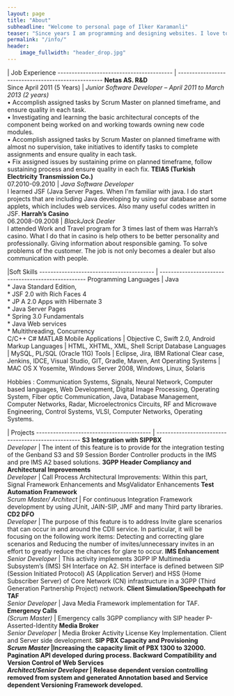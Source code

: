 ```yaml
---
layout: page
title: "About"
subheadline: "Welcome to personal page of Ilker Karamanli"
teaser: "Since years I am programming and designing websites. I love to work with open source tools and learn via code from others. This time I want to try to give something back..."
permalink: "/info/"
header:
    image_fullwidth: "header_drop.jpg"
---
```


| Job Experience
----------------------------------------- | ---------------------------------------------------
<strong>Netas AS. R&D</strong><br>Since April 2011 (5 Years) | <em>Junior Software Developer – April 2011 to March 2013 (2 years)</em><br>• Accomplish assigned tasks by Scrum Master on planned timeframe, and ensure quality in each task.<br>• Investigating and learning the basic architectural concepts of the component being worked on and working towards owning new code modules.<br>• Accomplish assigned tasks by Scrum Master on planned timeframe with almost no supervision, take initiatives to identify tasks to complete assignments and ensure quality in each task.<br>• Fix assigned issues by sustaining prime on planned timeframe, follow sustaining process and ensure quality in each fix.
<strong>TEIAS (Turkish Electricity Transmission Co.)</strong><br>07.2010-09.2010 | <em>Java Software Developer</em><br> I learned JSF (Java Server Pages. When I'm familiar with java. I do start projects that are including Java developing by using our database and some applets, which includes web services. Also many useful codes written in JSF.
<strong>Harrah’s Casino</strong><br>06.2008-09.2008 | <em>BlackJack Dealer</em><br>  I attended Work and Travel program for 3 times last of them was Harrah’s casino. What I do that in casino is help others to be better personality and professionally. Giving information about responsible gaming. To solve problems of the customer. The job is not only becomes a dealer but also communication with people.


|Soft Skills
----------------------------------------- | ---------------------------------------------------
Programming Languages | Java<br> * Java Standard Edition,<br> * JSF 2.0 with Rich Faces 4<br> * JP A 2.0 Apps with Hibernate 3<br> * Java Server Pages<br> * Spring 3.0 Fundamentals<br> * Java Web services<br> * Multithreading, Concurrency<br> C/C++ C# MATLAB
Mobile Applications | Objective C, Swift 2.0, Android
Markup Languages | HTML, XHTML, XML, Shell Script
Database Languages | MySQL, PL/SQL (Oracle 11G)
Tools | Eclipse, Jira, IBM Rational Clear case, Jenkins, IDCE, Visual Studio, GIT, Gradle, Maven, Ant
Operating Systems | MAC OS X Yosemite, Windows Server 2008, Windows, Linux, Solaris

 Hobbies
:    Communication Systems, Signals, Neural Network, Computer based languages, Web Development, Digital Image Processing, Operating System, Fiber optic Communication, Java, Database Management, Computer Networks, Radar, Microelectronics Circuits, RF and Microwave Engineering, Control Systems, VLSI, Computer Networks, Operating Systems.

| Projects
----------------------------------------- | ---------------------------------------------------
<strong>S3 Integration with SIPPBX</strong><br><em>Developer</em>  | The intent of this feature is to provide for the integration testing of the Genband S3 and S9 Session Border Controller products in the IMS and pre IMS A2 based solutions.
<strong>3GPP Header Compliancy and Architectural Improvements </strong><br><em>  Developer</em>  | Call Process Architectural Improvements: Within this part, Signal Framework Enhancements and MsgValidator Enhancements
<strong>Test Automation Framework </strong><br><em>Scrum Master/ Architect</em>  | For continuous Integration Framework development by using JUnit, JAIN-SIP, JMF and many Third party libraries.
<strong>CD2 DFO </strong><br><em>Developer</em> | The purpose of this feature is to address Invite glare scenarios that can occur in and around the CDII service. In particular, it will be focusing on the following work items: Detecting and correcting glare scenarios and Reducing the number of invites/unnecessary invites in an effort to greatly reduce the chances for glare to occur.
<strong>IMS Enhancement </strong><br><em>Senior Developer</em> | This activity implements 3GPP IP Multimedia Subsystem’s (IMS) SH Interface on A2. SH interface is defined between SIP (Session Initiated Protocol) AS (Application Server) and HSS (Home Subscriber Server) of Core Network (CN) infrastructure in a 3GPP (Third Generation Partnership Project) network.
<strong>Client Simulation/Speechpath for TAF</strong><br><em>Senior Developer</em>  | Java Media Framework implementation for TAF.
<strong>Emergency Calls </strong><br><em> (Scrum Master)</em> | Emergency calls 3GPP compliancy with SIP header P-Asserted-Identity
<strong>Media Broker</strong><br><em>Senior Developer</em>  | Media Broker Activity License Key Implementation. Client and Server side development.
<strong>SIP PBX Capacity and Provisioning<strong><br><em>Scrum Master</em>  |Increasing the capacity limit of PBX 1300 to 32000. Pagination API developed during process.
<strong>Backward Compatibility and Version Control of Web Services</strong><br><em>Architect/Senior Developer</em> | Release dependent version controlling removed from system and generated Annotation based and Service dependent Versioning Framework developed.
